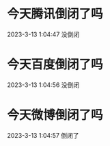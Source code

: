 # 今天腾讯倒闭了吗

2023-3-13 1:04:47 没倒闭

# 今天百度倒闭了吗

2023-3-13 1:04:56 没倒闭

# 今天微博倒闭了吗

2023-3-13 1:04:57 倒闭了

